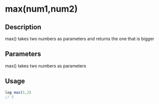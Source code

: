# max(num1,num2)

## Description

max() takes two numbers as parameters and returns the one that is bigger

## Parameters

max() takes two numbers as parameters

## Usage

```javascript
log max(5,2)
// 5
```
